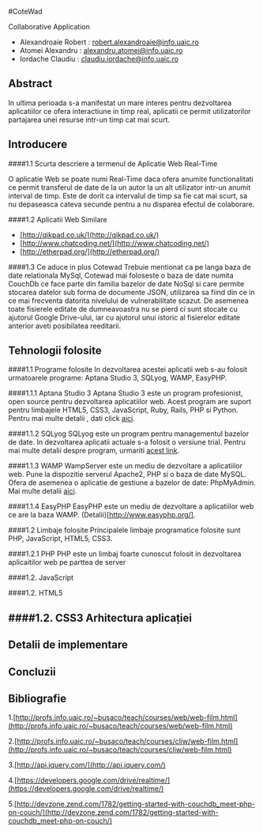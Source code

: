 #CoteWad


Collaborative Application

* Alexandroaie Robert : robert.alexandroaie@info.uaic.ro
* Atomei Alexandru    : alexandru.atomei@info.uaic.ro
* Iordache Claudiu    : claudiu.iordache@info.uaic.ro

Abstract
--------
 In ultima perioada s-a manifestat un mare interes pentru dezvoltarea aplicatiilor ce ofera interactiune in timp real, aplicatii ce permit utilizatorilor partajarea unei resurse intr-un timp cat mai scurt.

Introducere 
---------------

####1.1 Scurta descriere a termenul de Aplicatie Web Real-Time

 O aplicatie Web se poate numi Real-Time daca ofera anumite functionalitati ce permit transferul de date de la un autor la un alt utilizator intr-un anumit interval de timp.
Este de dorit ca intervalul de timp sa fie cat mai scurt, sa nu depaseasca cateva secunde pentru a nu disparea efectul de colaborare.

####1.2 Aplicatii Web Similare
* [http://qikpad.co.uk/](http://qikpad.co.uk/)
* [http://www.chatcoding.net/](http://www.chatcoding.net/)
* [http://etherpad.org/](http://etherpad.org/)

####1.3 Ce aduce in plus Cotewad
Trebuie mentionat ca pe langa baza de date relationala MySql, Cotewad mai foloseste o baza de date numita CouchDb ce face parte din familia bazelor de date NoSql si care permite stocarea datelor sub forma de documente JSON, utilizarea sa fiind din ce in ce mai frecventa datorita nivelului de vulnerabilitate scazut.
De asemenea toate fisierele editate de dumneavoastra nu se pierd ci sunt stocate cu ajutorul Google Drive-ului, iar cu ajutorul unui istoric al fisierelor editate anterior aveti posibilatea reeditarii.

Tehnologii folosite
-----------------------

####1.1 Programe folosite
In dezvoltarea acestei aplicatii web s-au folosit urmatoarele programe: Aptana Studio 3, SQLyog, WAMP, EasyPHP.

####1.1.1 Aptana Studio 3
Aptana Studio 3 este un program profesionist, open source pentru dezvoltarea aplicatiilor web. Acest program are suport pentru limbajele HTML5, CSS3, JavaScript, Ruby, Rails, PHP si Python.
Pentru mai multe detalii , dati click [aici](http://www.aptana.com/products/studio3).

####1.1.2 SQLyog
SQLyog este un program pentru managementul bazelor de date. In dezvoltarea aplicatii actuale s-a folosit o versiune trial.
Pentru mai multe detalii despre program, urmariti [acest link](https://www.webyog.com/product/sqlyog).


####1.1.3 WAMP
WampServer este un mediu de dezvoltare a aplicatiilor web. Pune la dispozitie serverul Apache2, PHP si o baza de date MySQL. Ofera de asemenea o aplicatie de gestiune a bazelor de date: PhpMyAdmin.
Mai multe detalii [aici](http://www.wampserver.com/en/).

####1.1.4 EasyPHP
EasyPHP este un mediu de dezvoltare a aplicatiilor web ce are la baza WAMP.
(Detalii)[http://www.easyphp.org/].


####1.2 Limbaje folosite
Principalele limbaje programatice folosite sunt PHP, JavaScript, HTML5, CSS3.


####1.2.1 PHP
PHP este un limbaj foarte cunoscut folosit in dezvoltarea aplicaitilor web pe parttea de server

####1.2. JavaScript

####1.2. HTML5

####1.2. CSS3
Arhitectura aplicației
--------------------------

Detalii de implementare 
--------------------------

Concluzii 
--------------------------

Bibliografie
--------------

1.[http://profs.info.uaic.ro/~busaco/teach/courses/web/web-film.html](http://profs.info.uaic.ro/~busaco/teach/courses/web/web-film.html)

2.[http://profs.info.uaic.ro/~busaco/teach/courses/cliw/web-film.html](http://profs.info.uaic.ro/~busaco/teach/courses/cliw/web-film.html)

3.[http://api.jquery.com/](http://api.jquery.com/)

4.[https://developers.google.com/drive/realtime/](https://developers.google.com/drive/realtime/)

5.[http://devzone.zend.com/1782/getting-started-with-couchdb_meet-php-on-couch/](http://devzone.zend.com/1782/getting-started-with-couchdb_meet-php-on-couch/)

